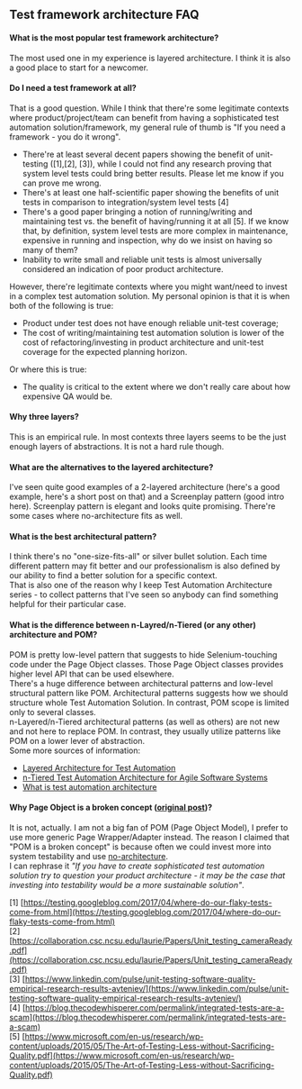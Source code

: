 ##  Test framework architecture FAQ

#### What is the most popular test framework architecture?
The most used one in my experience is layered architecture. I think it is also a good place to start for a newcomer. 

#### Do I need a test framework at all?
That is a good question. While I think that there're some legitimate contexts where product/project/team can benefit from having a sophisticated test automation solution/framework, my general rule of thumb is "If you need a framework - you do it wrong".
  *  There're at least several decent papers showing the benefit of unit-testing ([1],[2], [3]), while I could not find any research proving that system level tests could bring better results. Please let me know if you can prove me wrong.
  *  There's at least one half-scientific paper showing the benefits of unit tests in comparison to integration/system level tests [4]
  *  There's a good paper bringing a notion of running/writing and maintaining test vs. the benefit of having/running it at all [5]. If we know that, by definition, system level tests are more complex in maintenance, expensive in running and inspection, why do we insist on having so many of them?
  *  Inability to write small and reliable unit tests is almost universally considered an indication of poor product architecture.

However, there're legitimate contexts where you might want/need to invest in a complex test automation solution. My personal opinion is that it is when both of the following is true:
  *  Product under test does not have enough reliable unit-test coverage;
  *  The cost of writing/maintaining test automation solution is lower of the cost of refactoring/investing in product architecture and unit-test coverage for the expected planning horizon.

Or where this is true:
  *  The quality is critical to the extent where we don't really care about how expensive QA would be.

#### Why three layers?
This is an empirical rule. In most contexts three layers seems to be the just enough layers of abstractions. It is not a hard rule though.

#### What are the alternatives to the layered architecture?
I've seen quite good examples of a 2-layered architecture (here's a good example, here's a short post on that) and a Screenplay pattern (good intro here). Screenplay pattern is elegant and looks quite promising. There're some cases where no-architecture fits as well.

#### What is the best architectural pattern?
I think there's no "one-size-fits-all" or silver bullet solution. Each time different pattern may fit better and our professionalism is also defined by our ability to find a better solution for a specific context.  
That is also one of the reason why I keep Test Automation Architecture series - to collect patterns that I've seen so anybody can find something helpful for their particular case.

#### What is the difference between n-Layred/n-Tiered (or any other) architecture and POM?
POM is pretty low-level pattern that suggests to hide Selenium-touching code under the Page Object classes. Those Page Object classes provides higher level API that can be used elsewhere.  
There's a huge difference between architectural patterns and low-level structural pattern like POM. Architectural patterns suggests how we should structure whole Test Automation Solution. In contrast, POM scope is limited only to several classes.  
n-Layered/n-Tiered architectural patterns (as well as others) are not new and not here to replace POM. In contrast, they usually utilize patterns like POM on a lower lever of abstraction.  
Some more sources of information:
  * [Layered Architecture for Test Automation](https://www.infoq.com/articles/layered-test-automatation/)
  * [n-Tiered Test Automation Architecture for Agile Software Systems](https://www.sciencedirect.com/science/article/pii/S1877050914001045)
  * [What is test automation architecture]()

#### Why Page Object is a broken concept ([original post](http://aqaguy.blogspot.com/2017/08/the-broken-concept-of-page-object-or.html))?
It is not, actually. I am not a big fan of POM (Page Object Model), I prefer to use more generic Page Wrapper/Adapter instead. The reason I claimed that "POM is a broken concept" is because often we could invest more into system testability and use [no-architecture](taf_no_architecture.md).  
I can rephrase it *"If you have to create sophisticated test automation solution try to question your product architecture - it may be the case that investing into testability would be a more sustainable solution"*.

[1] [https://testing.googleblog.com/2017/04/where-do-our-flaky-tests-come-from.html](https://testing.googleblog.com/2017/04/where-do-our-flaky-tests-come-from.html)  
[2] [https://collaboration.csc.ncsu.edu/laurie/Papers/Unit_testing_cameraReady.pdf](https://collaboration.csc.ncsu.edu/laurie/Papers/Unit_testing_cameraReady.pdf)  
[3] [https://www.linkedin.com/pulse/unit-testing-software-quality-empirical-research-results-avteniev/](https://www.linkedin.com/pulse/unit-testing-software-quality-empirical-research-results-avteniev/)  
[4] [https://blog.thecodewhisperer.com/permalink/integrated-tests-are-a-scam](https://blog.thecodewhisperer.com/permalink/integrated-tests-are-a-scam)  
[5] [https://www.microsoft.com/en-us/research/wp-content/uploads/2015/05/The-Art-of-Testing-Less-without-Sacrificing-Quality.pdf](https://www.microsoft.com/en-us/research/wp-content/uploads/2015/05/The-Art-of-Testing-Less-without-Sacrificing-Quality.pdf)  
